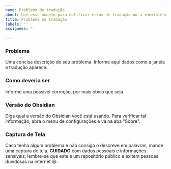 ```yaml
---
name: Problema de tradução
about: Use esse modelo para notificar erros de tradução ou a inexistência da mesma.
title: Problema na tradução
labels: ''
assignees: ''

---
```


### Problema
Uma concisa descrição do seu problema. Informe aqui dados como a janela a tradução aparece.

### Como deveria ser
Informe uma possível correção, por mais óbvio que seja.

### Versão do Obsidian
Diga qual a versão do Obsidian você está usando. Para verificar tal informação, abra o menu de configurações e vá na aba "Sobre".

### Captura de Tela
Caso tenha algum problema e não consiga o descreve em palavras, mande uma captura de tela. **CUIDADO** com dados pessoais e informações sensíveis, lembre-se que este é um repositório público e exitem pessoas duvidosas na internet :smiley:.
